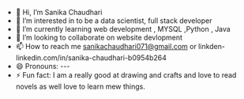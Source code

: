 - 👋 Hi, I’m Sanika Chaudhari
- 👀 I’m interested in to be a data scientist, full stack developer
- 🌱 I’m currently learning web development , MYSQL ,Python , Java
- 💞️ I’m looking to collaborate on website devlopment
- 📫 How to reach me sanikachaudhari071@gmail.com or linkden-linkedin.com/in/sanika-chaudhari-b0954b264 
- 😄 Pronouns: ---
- ⚡ Fun fact: I am a really good at drawing and crafts and love to read novels as well love to learn mew things.

<!---
sanikasanikachaudhari071/sanikasanikachaudhari071 is a ✨ special ✨ repository because its `README.md` (this file) appears on your GitHub profile.
You can click the Preview link to take a look at your changes.
--->
